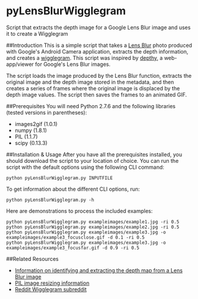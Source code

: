 pyLensBlurWigglegram
====================

Script that extracts the depth image for a Google Lens Blur image and uses it to create a Wigglegram

##Introduction
This is a simple script that takes a [Lens Blur](http://googleresearch.blogspot.de/2014/04/lens-blur-in-new-google-camera-app.html) photo produced with Google's Android Camera application, extracts the depth information, and creates a [wigglegram](https://en.wikipedia.org/wiki/Wiggle_stereoscopy).  This script was inspired by [depthy](http://depthy.stamina.pl/), a web-app/viewer for Google's Lens Blur images.

The script loads the image produced by the Lens Blur function, extracts the original image and the depth image stored in the metadata, and then creates a series of frames where the original image is displaced by the depth image values.  The script then saves the frames to an animated GIF.

##Prerequisites
You will need Python 2.7.6 and the following libraries (tested versions in parentheses):
* images2gif (1.0.1)
* numpy (1.8.1)
* PIL (1.1.7)
* scipy (0.13.3)

##Installation & Usage
After you have all the prerequisites installed, you should download the script to your location of choice.  You can run the script with the default options using the following CLI command:
```
python pyLensBlurWigglegram.py INPUTFILE
```

To get information about the different CLI options, run:
```
python pyLensBlurWigglegram.py -h
```

Here are demonstrations to process the included examples:
```
python pyLensBlurWigglegram.py exampleimages/example1.jpg -ri 0.5
python pyLensBlurWigglegram.py exampleimages/example2.jpg -ri 0.5
python pyLensBlurWigglegram.py exampleimages/example3.jpg -o exampleimages/example3_focusclose.gif -d 0.1 -ri 0.5
python pyLensBlurWigglegram.py exampleimages/example3.jpg -o exampleimages/example3_focusfar.gif -d 0.9 -ri 0.5
```

##Related Resources
* [Information on identifying and extracting the depth map from a Lens Blur image](http://lunokhod.org/?p=1486)
* [PIL image resizing information](http://stackoverflow.com/questions/1386400/pil-image-resizing-algorithm-similar-to-firefoxs)
* [Reddit Wigglegram subreddit](http://www.reddit.com/r/wigglegrams)
